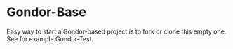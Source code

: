 Gondor-Base
==========

Easy way to start a Gondor-based project is to fork or clone this empty one.  See for example Gondor-Test.
